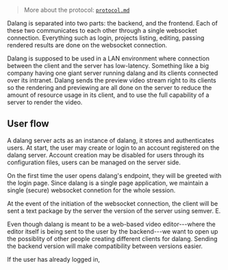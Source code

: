 > More about the protocol: [`protocol.md`](protocol.md)

Dalang is separated into two parts: the backend, and the frontend. Each of these two communicates to each other through a single websocket connection. Everything such as login, projects listing, editing, passing rendered results are done on the websocket connection.

Dalang is supposed to be used in a LAN environment where connection between the client and the server has low-latency. Something like a big company having one giant server running dalang and its clients connected over its intranet. Dalang sends the preview video stream right to its clients so the rendering and previewing are all done on the server to reduce the amount of resource usage in its client, and to use the full capability of a server to render the video.

## User flow

A dalang server acts as an instance of dalang, it stores and authenticates users. At start, the user may create or login to an account registered on the dalang server. Account creation may be disabled for users through its configuration files, users can be managed on the server side.

On the first time the user opens dalang's endpoint, they will be greeted with the login page. Since dalang is a single page application, we maintain a single (secure) websocket connetion for the whole session.

At the event of the initiation of the websocket connection, the client will be sent a text package by the server the version of the server using semver. E.

Even though dalang is meant to be a web-based video editor---where the editor itself is being sent to the user by the backend---we want to open up the possiblity of other people creating different clients for dalang. Sending the backend version will make compatibility between versions easier.

If the user has already logged in, 
